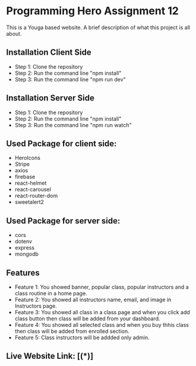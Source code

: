 # Programming Hero Assignment 12

This is a Youga based website. A brief description of what this project is all about.

## Installation Client Side

- Step 1: Clone the repository
- Step 2: Run the command line "npm install"
- Step 3: Run the command line "npm run dev"

## Installation Server Side
- Step 1: Clone the repository
- Step 2: Run the command line "npm install"
- Step 3: Run the command line "npm run watch"

## Used Package for client side:
- HeroIcons
- Stripe
- axios
- firebase
- react-helmet
- react-carousel
- react-router-dom
- sweetalert2

## Used Package for server side:
- cors
- dotenv
- express
- mongodb

## Features

- Feature 1: You showed banner, popular class, popular instructors and a class routine in a home page.
- Feature 2: You showed all instructors name, email, and  image in Instructors page.
- Feature 3: You showed all class in a class page and when you click add class button then class will be added from your dashboard.
- Feature 4: You showed all selected class and when you buy thhis class then class will be added from enrolled section.
- Feature 5: Class instructors will be addded only admin.

## Live Website Link: [(*)]
